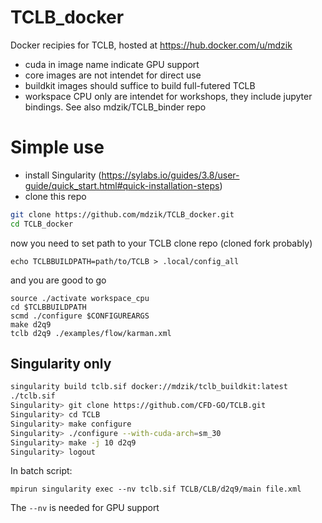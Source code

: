 # TCLB_docker
Docker recipies for TCLB, hosted at https://hub.docker.com/u/mdzik

- cuda in image name indicate GPU support
- core images are not intendet for direct use
- buildkit images should suffice to build full-futered TCLB
- workspace CPU only are intendet for workshops, they include jupyter bindings. See also mdzik/TCLB_binder repo

# Simple use

- install Singularity (https://sylabs.io/guides/3.8/user-guide/quick_start.html#quick-installation-steps)
- clone this repo
```bash
git clone https://github.com/mdzik/TCLB_docker.git
cd TCLB_docker
```
now you need to set path to your TCLB clone repo (cloned fork probably)
```
echo TCLBBUILDPATH=path/to/TCLB > .local/config_all
```
and you are good to go
```
source ./activate workspace_cpu
cd $TCLBBUILDPATH
scmd ./configure $CONFIGUREARGS 
make d2q9
tclb d2q9 ./examples/flow/karman.xml
```


## Singularity only
```bash
singularity build tclb.sif docker://mdzik/tclb_buildkit:latest
./tclb.sif
Singularity> git clone https://github.com/CFD-GO/TCLB.git
Singularity> cd TCLB
Singularity> make configure
Singularity> ./configure --with-cuda-arch=sm_30
Singularity> make -j 10 d2q9
Singularity> logout
```

In batch script:
```
mpirun singularity exec --nv tclb.sif TCLB/CLB/d2q9/main file.xml
```
The `--nv` is needed for GPU support


